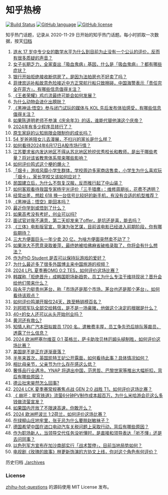 # 知乎热榜
[![Build Status](https://github.com/ToWeLong/zhihu-hot-questions/workflows/CI/badge.svg)](https://github.com/ToWeLong/zhihu-hot-questions/actions)
[![GitHub language](https://img.shields.io/badge/language-golang-orange.svg)](https://golang.org/)
[![GitHub license](https://img.shields.io/github/license/ToWeLong/zhihu-hot-questions)](https://github.com/ToWeLong/zhihu-hot-questions/blob/main/LICENSE)

知乎热门话题，记录从 2020-11-29 日开始的知乎热门话题。每小时抓取一次数据，按天[归档](./archives)

<!-- BEGIN -->

1. [涟水 17 岁中专少女的数学水平为什么到目前为止没有一个公认的评价，反而有很多质疑的声音？](https://www.zhihu.com/question/659055314)
1. [女子长期乏力，全家查出「吸血鬼病」基因，什么是「吸血鬼病」？都有哪些症状？](https://www.zhihu.com/question/659047834)
1. [银行开始拒绝接收断供房了，是因为法拍房也不好卖了吗？](https://www.zhihu.com/question/658992003)
1. [菲律宾运补船故意危险接近中方正常航行船只致擦碰，中国海警表示「责任完全在菲方」，有哪些信息值得关注？](https://www.zhihu.com/question/659121161)
1. [《王者荣耀》鸡爪流最终可能会如何发展？](https://www.zhihu.com/question/658820528)
1. [为什么动物会进化出膀胱？](https://www.zhihu.com/question/20610001)
1. [《黑神话:悟空》参与闭门试玩的媒体与 KOL 先后发布体验感受，有哪些信息值得关注？](https://www.zhihu.com/question/659122829)
1. [如果陈道明老师不参演《庆余年3》的话，谁能代替他演这个庆帝？](https://www.zhihu.com/question/658798657)
1. [2024年有多少程序员转行了？](https://www.zhihu.com/question/657810862)
1. [原生家庭的认知局限会限制你的成长吗？](https://www.zhihu.com/question/657313314)
1. [54 岁爸爸陪女儿去漫展，不扫兴的家长是什么样？](https://www.zhihu.com/question/659054672)
1. [如何看待2024年6月17日A股市场行情？](https://www.zhihu.com/question/658875854)
1. [江苏要求省内发达地区不得从苏北地区抢挖优秀校长和教师，是出于哪些考量？将对该省教育体系带来哪些影响？](https://www.zhihu.com/question/658729606)
1. [如何评价鸣式这个梗的爆火？](https://www.zhihu.com/question/658832205)
1. [「烟卡」游戏风靡小学生群体，学校周边多家商店售卖，小学生为什么喜欢玩「烟卡」，家长学校又该如何应对？](https://www.zhihu.com/question/659067344)
1. [民国建立后，为什么不恢复汉服，反而推行起了中山装？](https://www.zhihu.com/question/605405390)
1. [如何客观看待我国专家杨宇光评价「三手猎鹰」：维修周期长，花费不透明？](https://www.zhihu.com/question/304846755)
1. [经常出差，想趁 618 换一台信号比较好的新手机，有没有合适的机型推荐？](https://www.zhihu.com/question/659122615)
1. [《黑神话：悟空》能回本吗？](https://www.zhihu.com/question/430179440)
1. [最近你学到或悟到了什么？](https://www.zhihu.com/question/658927462)
1. [如果高考没有考好，创业可以吗?](https://www.zhihu.com/question/658932177)
1. [面试官对我不满意，第二天却发来了offer，是坑还是喜，能去吗？](https://www.zhihu.com/question/659013274)
1. [《三体》电影版官宣，导演为张艺谋，目前该电影已经进入前期阶段，你有哪些期待？](https://www.zhihu.com/question/659065291)
1. [三大方便面巨头一年少卖 20 亿，为啥方便面突然卖不动了？](https://www.zhihu.com/question/657212490)
1. [如果浙大不愿意录取姜萍，最终她被哈佛麻省破格录取了，你将会有什么想法？](https://www.zhihu.com/question/659086762)
1. [作为PhD Student 是否可以保持玩游戏的爱好？](https://www.zhihu.com/question/658943597)
1. [为什么最近多了很多外国博主来中国旅游的视频？](https://www.zhihu.com/question/657309907)
1. [2024 LPL 夏季赛OMG 0:2 TES，如何评价这场比赛？](https://www.zhihu.com/question/659086816)
1. [韩媒称「拒绝晋升」成韩国职场新趋势，员工为什么专注于维持现状？晋升会给他们带来什么？](https://www.zhihu.com/question/659052997)
1. [段永平力挺贵州茅台，称「市场还是那个市场，茅台也还是那个茅台」，如何看待该观点？](https://www.zhihu.com/question/659065282)
1. [如何评价鸣潮开服仅24天，跌至畅销榜百名？](https://www.zhihu.com/question/659058358)
1. [刘邦把军队全部交给韩信，是不是一场豪赌，他做这个决定的根据是什么？](https://www.zhihu.com/question/607268568)
1. [40+的女人还可以从头开始创业吗？](https://www.zhihu.com/question/654929923)
1. [黄河还有救么?](https://www.zhihu.com/question/434325706)
1. [知情人称广汽本田拟裁员 1700 名，遣散费丰厚，员工争先恐后排队等裁员，透露了什么信息？](https://www.zhihu.com/question/658912804)
1. [2024 欧洲杯塞尔维亚 0:1 英格兰，萨卡助攻贝林厄姆头槌制胜，如何评价这场比赛？](https://www.zhihu.com/question/659096144)
1. [美国是不是正在逐渐衰落？](https://www.zhihu.com/question/658010258)
1. [半年来首次，英国凯特王妃公开露面，如何看待此事？具体情况如何？](https://www.zhihu.com/question/658998704)
1. [相比母亲节，父亲节为什么存在感这么低？](https://www.zhihu.com/question/659048586)
1. [奢侈品行业遇冷，YNAP 将退出中国，范思哲、巴黎世家等推出大幅折扣，背后有哪些原因？](https://www.zhihu.com/question/659065269)
1. [德云社宋昊然怎么回事?](https://www.zhihu.com/question/658944023)
1. [2024 LCK 夏季赛常规赛焦点战 GEN 2:0 战胜 T1，如何评价这场比赛？](https://www.zhihu.com/question/659081511)
1. [《 崩坏：星穹铁道》流萤6分钟PV制作成本超百万，为什么米哈游会花这么多钱做流萤宣发？](https://www.zhihu.com/question/659057876)
1. [如果国内开放了不限速高速，你敢开么？](https://www.zhihu.com/question/555915393)
1. [2024 欧洲杯波兰 1:2荷兰，如何评价这场比赛？](https://www.zhihu.com/question/659090395)
1. [在绿柳山庄地牢里，张无忌为什么要脱赵敏袜子？](https://www.zhihu.com/question/647236714)
1. [德国希望中国在进口电动汽车关税问题上采取行动，背后有哪些原因？](https://www.zhihu.com/question/658984454)
1. [作为职场新人，当领导交代任务没听懂时，是直接和领导表达「听不懂」还是去问同事？](https://www.zhihu.com/question/658821475)
1. [以色列军方宣布在加沙南部实行「战术暂停」，目前当地局势如何？](https://www.zhihu.com/question/659065277)
1. [电视剧《玫瑰的故事》林更新饰演的方协文上线，你对这个角色有何评价？](https://www.zhihu.com/question/658820002)

<!-- END -->

历史归档 [./archives](./archives)


### License
[zhihu-hot-questions](https://github.com/towelong/zhihu-hot-questions) 的源码使用 MIT License 发布。